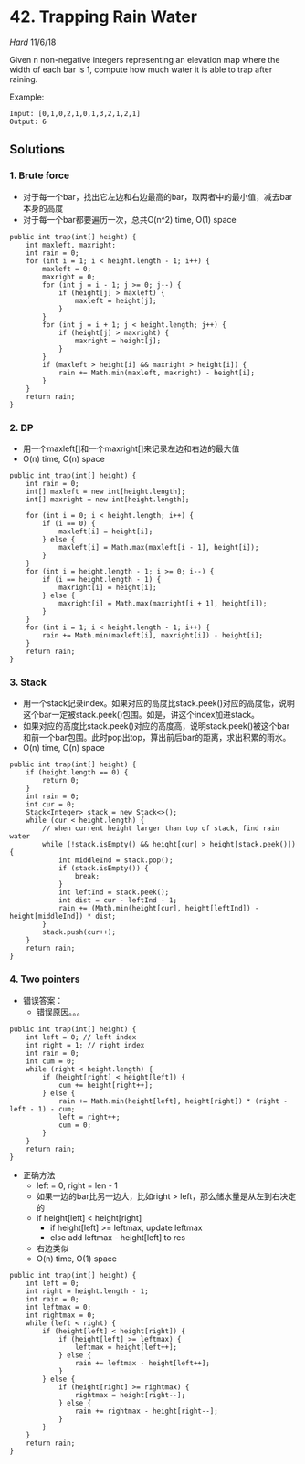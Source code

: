 # 42. Trapping Rain Water
*Hard*
11/6/18

Given n non-negative integers representing an elevation map where the width of each bar is 1, compute how much water it is able to trap after raining.

Example:
```
Input: [0,1,0,2,1,0,1,3,2,1,2,1]
Output: 6
```

## Solutions
### 1. Brute force
* 对于每一个bar，找出它左边和右边最高的bar，取两者中的最小值，减去bar本身的高度
* 对于每一个bar都要遍历一次，总共O(n^2) time, O(1) space
```
public int trap(int[] height) {
    int maxleft, maxright;
    int rain = 0;
    for (int i = 1; i < height.length - 1; i++) {
        maxleft = 0;
        maxright = 0;
        for (int j = i - 1; j >= 0; j--) {
            if (height[j] > maxleft) {
                maxleft = height[j];
            }
        }
        for (int j = i + 1; j < height.length; j++) {
            if (height[j] > maxright) {
                maxright = height[j];
            }
        }
        if (maxleft > height[i] && maxright > height[i]) {
            rain += Math.min(maxleft, maxright) - height[i];
        }
    }
    return rain;
}
```
### 2. DP
* 用一个maxleft[]和一个maxright[]来记录左边和右边的最大值
* O(n) time, O(n) space
```
public int trap(int[] height) {
    int rain = 0;
    int[] maxleft = new int[height.length];
    int[] maxright = new int[height.length];

    for (int i = 0; i < height.length; i++) {
        if (i == 0) {
            maxleft[i] = height[i];
        } else {
            maxleft[i] = Math.max(maxleft[i - 1], height[i]);
        }
    }
    for (int i = height.length - 1; i >= 0; i--) {
        if (i == height.length - 1) {
            maxright[i] = height[i];
        } else {
            maxright[i] = Math.max(maxright[i + 1], height[i]);
        }
    }
    for (int i = 1; i < height.length - 1; i++) {
        rain += Math.min(maxleft[i], maxright[i]) - height[i];
    }
    return rain;
}
```
### 3. Stack
* 用一个stack记录index。如果对应的高度比stack.peek()对应的高度低，说明这个bar一定被stack.peek()包围。如是，讲这个index加进stack。
* 如果对应的高度比stack.peek()对应的高度高，说明stack.peek()被这个bar和前一个bar包围。此时pop出top，算出前后bar的距离，求出积累的雨水。
* O(n) time, O(n) space
```
public int trap(int[] height) {
    if (height.length == 0) {
        return 0;
    }
    int rain = 0;
    int cur = 0;
    Stack<Integer> stack = new Stack<>();
    while (cur < height.length) {
        // when current height larger than top of stack, find rain water
        while (!stack.isEmpty() && height[cur] > height[stack.peek()]) {
            int middleInd = stack.pop();
            if (stack.isEmpty()) {
                break;
            }
            int leftInd = stack.peek();
            int dist = cur - leftInd - 1;
            rain += (Math.min(height[cur], height[leftInd]) - height[middleInd]) * dist;
        }
        stack.push(cur++);
    }
    return rain;
}
```
### 4. Two pointers
* 错误答案：
  - 错误原因。。。
```
public int trap(int[] height) {
    int left = 0; // left index
    int right = 1; // right index
    int rain = 0;
    int cum = 0;
    while (right < height.length) {
        if (height[right] < height[left]) {
            cum += height[right++];
        } else {
            rain += Math.min(height[left], height[right]) * (right - left - 1) - cum;
            left = right++;
            cum = 0;
        }
    }
    return rain;
}
```
* 正确方法
  - left = 0, right = len - 1
  - 如果一边的bar比另一边大，比如right > left，那么储水量是从左到右决定的
  - if height[left] < height[right]
    - if height[left] >= leftmax, update leftmax
    - else add leftmax - height[left] to res
  - 右边类似
  - O(n) time, O(1) space
```
public int trap(int[] height) {
    int left = 0;
    int right = height.length - 1;
    int rain = 0;
    int leftmax = 0;
    int rightmax = 0;
    while (left < right) {
        if (height[left] < height[right]) {
            if (height[left] >= leftmax) {
                leftmax = height[left++];
            } else {
                rain += leftmax - height[left++];
            }
        } else {
            if (height[right] >= rightmax) {
                rightmax = height[right--];
            } else {
                rain += rightmax - height[right--];
            }
        }
    }
    return rain;
}
```  
